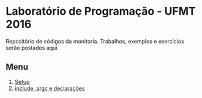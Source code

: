 # **L**aboratório de **P**rogramação - **UFMT 2016**

Repositório de códigos da monitoria. Trabalhos, exemplos e exercícios serão postados aqui.

## Menu
1. [Setup](https://github.com/degumes/lp/tree/master/setup)
2. [include, argc e declarações](https://github.com/degumes/lp/tree/master/01)

